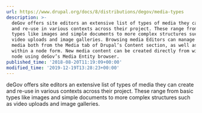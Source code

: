 ```yaml
---
url: https://www.drupal.org/docs/8/distributions/degov/media-types
description: >-
  deGov offers site editors an extensive list of types of media they can create
  and re-use in various contexts across their project. These range from basic
  types like images and simple documents to more complex structures such as
  video uploads and image galleries. Browsing media Editors can manage their
  media both from the Media tab of Drupal’s Content section, as well as from
  within a node form. New media content can be created directly from within a
  node using deGov’s Media Entity browser.
published_time: '2018-08-20T11:19:09+00:00'
modified_time: '2019-12-19T13:28:23+00:00'
---
```

deGov offers site editors an extensive list of types of media they can create and re-use in various contexts across their project. These range from basic types like images and simple documents to more complex structures such as video uploads and image galleries.